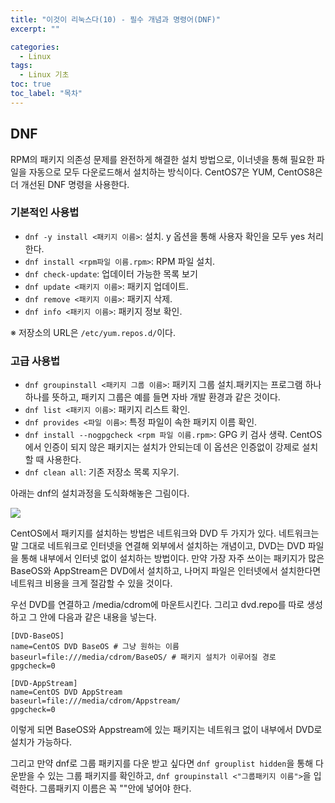 ```yaml
---
title: "이것이 리눅스다(10) - 필수 개념과 명령어(DNF)"
excerpt: ""

categories:
  - Linux
tags:
  - Linux 기초
toc: true
toc_label: "목차"
---
```


## DNF

RPM의 패키지 의존성 문제를 완전하게 해결한 설치 방법으로, 이너넷을 통해 필요한 파일을 자동으로 모두 다운로드해서 설치하는 방식이다. CentOS7은 YUM, CentOS8은 더 개선된 DNF 명령을 사용한다.

### 기본적인 사용법

- `dnf -y install <패키지 이름>`: 설치. y 옵션을 통해 사용자 확인을 모두 yes 처리한다.  
- `dnf install <rpm파일 이름.rpm>`: RPM 파일 설치.
- `dnf check-update`: 업데이터 가능한 목록 보기
- `dnf update <패키지 이름>`: 패키지 업데이트.  
- `dnf remove <패키지 이름>`: 패키지 삭제.  
- `dnf info <패키지 이름>`: 패키지 정보 확인.

※ 저장소의 URL은 `/etc/yum.repos.d/`이다. 

### 고급 사용법

- `dnf groupinstall <패키지 그룹 이름>`: 패키지 그룹 설치.패키지는 프로그램 하나하나를 뜻하고, 패키지 그룹은 예를 들면 자바 개발 환경과 같은 것이다. 
- `dnf list <패키지 이름>`: 패키지 리스트 확인.
- `dnf provides <파일 이름>`: 특정 파일이 속한 패키지 이름 확인.
- `dnf install --nogpgcheck <rpm 파일 이름.rpm>`: GPG 키 검사 생략. CentOS에서 인증이 되지 않은 패키지는 설치가 안되는데 이 옵션은 인증없이 강제로 설치할 때 사용한다.
- `dnf clean all`: 기존 저장소 목록 지우기.

아래는 dnf의 설치과정을 도식화해놓은 그림이다.

<img src="https://drive.google.com/uc?export=view&id=1AvGTm_ntmRk7H9vDum2SuSl_m61gdU7W">

CentOS에서 패키지를 설치하는 방법은 네트워크와 DVD 두 가지가 있다. 네트워크는 말 그대로 네트워크로 인터넷을 연결해 외부에서 설치하는 개념이고, DVD는 DVD 파일을 통해 내부에서 인터넷 없이 설치하는 방법이다. 만약 가장 자주 쓰이는 패키지가 많은 BaseOS와 AppStream은 DVD에서 설치하고, 나머지 파일은 인터넷에서 설치한다면 네트워크 비용을 크게 절감할 수 있을 것이다. 

우선 DVD를 연결하고 /media/cdrom에 마운트시킨다. 그리고 dvd.repo를 따로 생성하고 그 안에 다음과 같은 내용을 넣는다. 

```
[DVD-BaseOS] 
name=CentOS DVD BaseOS # 그냥 원하는 이름
baseurl=file:///media/cdrom/BaseOS/ # 패키지 설치가 이루어질 경로
gpgcheck=0

[DVD-AppStream]
name=CentOS DVD AppStream
baseurl=file:///media/cdrom/Appstream/
gpgcheck=0
```

이렇게 되면 BaseOS와 Appstream에 있는 패키지는 네트워크 없이 내부에서 DVD로 설치가 가능하다.

그리고 만약 dnf로 그룹 패키지를 다운 받고 싶다면 `dnf grouplist hidden`을 통해 다운받을 수 있는 그룹 패키지를 확인하고, `dnf groupinstall <"그룹패키지 이름">`을 입력한다. 그룹패키지 이름은 꼭 ""안에 넣어야 한다.